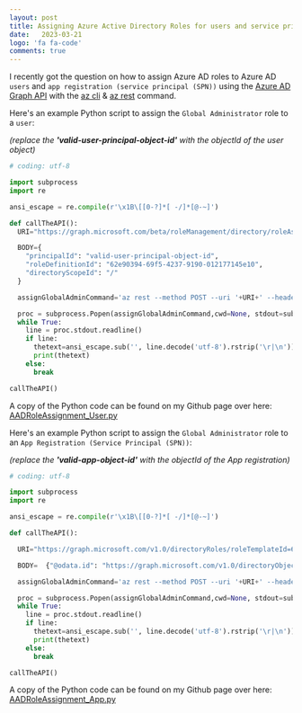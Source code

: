 ```yaml
---
layout: post
title: Assigning Azure Active Directory Roles for users and service principals using Python, az rest and Graph API 
date:   2023-03-21 
logo: 'fa fa-code'
comments: true
---
```

 
I recently got the question on how to assign Azure AD roles to Azure AD `users` and `app registration (service principal (SPN))` using the [Azure AD Graph API] with the [az cli] & [az rest] command.

[Azure AD Graph API]:https://learn.microsoft.com/en-us/graph/use-the-api

[az cli]:https://learn.microsoft.com/en-us/cli/azure/what-is-azure-cli

[az rest]:https://learn.microsoft.com/en-us/cli/azure/reference-index?view=azure-cli-latest#az-rest

Here's an example Python script to assign the `Global Administrator`  role to a `user`:

*(replace the **'valid-user-principal-object-id'** with the objectId of the user object)*

``` python
# coding: utf-8

import subprocess
import re

ansi_escape = re.compile(r'\x1B\[[0-?]*[ -/]*[@-~]')

def callTheAPI():
  URI="https://graph.microsoft.com/beta/roleManagement/directory/roleAssignments"

  BODY={
    "principalId": "valid-user-principal-object-id",
    "roleDefinitionId": "62e90394-69f5-4237-9190-012177145e10",
    "directoryScopeId": "/"
  }

  assignGlobalAdminCommand='az rest --method POST --uri '+URI+' --header Content-Type=application/json --body "'+str(BODY)+'"'

  proc = subprocess.Popen(assignGlobalAdminCommand,cwd=None, stdout=subprocess.PIPE, stderr=subprocess.STDOUT, shell=True)
  while True:
    line = proc.stdout.readline()
    if line:
      thetext=ansi_escape.sub('', line.decode('utf-8').rstrip('\r|\n'))
      print(thetext)
    else:
      break

callTheAPI()
```

A copy of the Python code can be found on my Github page over here: [AADRoleAssignment_User.py
]

[AADRoleAssignment_User.py]:https://github.com/pvyver/AAD-RoleAssignment/blob/main/AADRoleAssignment_User.py

Here's an example Python script to assign the `Global Administrator`  role to an `App Registration (Service Principal (SPN))`:

*(replace the **'valid-app-object-id'** with the objectId of the App registration)*

``` python
# coding: utf-8

import subprocess
import re

ansi_escape = re.compile(r'\x1B\[[0-?]*[ -/]*[@-~]')

def callTheAPI():

  URI="https://graph.microsoft.com/v1.0/directoryRoles/roleTemplateId=62e90394-69f5-4237-9190-012177145e10/members/$ref" 

  BODY=  {"@odata.id": "https://graph.microsoft.com/v1.0/directoryObjects/valid-app-object-id"}

  assignGlobalAdminCommand='az rest --method POST --uri '+URI+' --header Content-Type=application/json --body "'+str(BODY)+'"'

  proc = subprocess.Popen(assignGlobalAdminCommand,cwd=None, stdout=subprocess.PIPE, stderr=subprocess.STDOUT, shell=True)
  while True:
    line = proc.stdout.readline()
    if line:
      thetext=ansi_escape.sub('', line.decode('utf-8').rstrip('\r|\n'))
      print(thetext)
    else:
      break

callTheAPI()
```

A copy of the Python code can be found on my Github page over here: [AADRoleAssignment_App.py]

[AADRoleAssignment_App.py]:https://github.com/pvyver/AAD-RoleAssignment/blob/main/AADRoleAssignment_App.py
